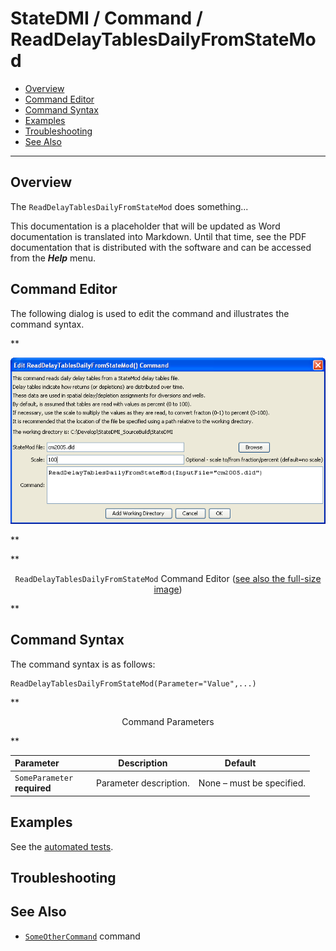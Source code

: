 # StateDMI / Command / ReadDelayTablesDailyFromStateMod #

* [Overview](#overview)
* [Command Editor](#command-editor)
* [Command Syntax](#command-syntax)
* [Examples](#examples)
* [Troubleshooting](#troubleshooting)
* [See Also](#see-also)

-------------------------

## Overview ##

The `ReadDelayTablesDailyFromStateMod` does something...

This documentation is a placeholder that will be updated as Word documentation is translated into Markdown.
Until that time, see the PDF documentation that is distributed with the software and can be accessed
from the ***Help*** menu.

## Command Editor ##

The following dialog is used to edit the command and illustrates the command syntax.

**<p style="text-align: center;">
![ReadDelayTablesDailyFromStateMod](ReadDelayTablesDailyFromStateMod.png)
</p>**

**<p style="text-align: center;">
`ReadDelayTablesDailyFromStateMod` Command Editor (<a href="../ReadDelayTablesDailyFromStateMod.png">see also the full-size image</a>)
</p>**

## Command Syntax ##

The command syntax is as follows:

```text
ReadDelayTablesDailyFromStateMod(Parameter="Value",...)
```
**<p style="text-align: center;">
Command Parameters
</p>**

| **Parameter**&nbsp;&nbsp;&nbsp;&nbsp;&nbsp;&nbsp;&nbsp;&nbsp;&nbsp;&nbsp;&nbsp;&nbsp; | **Description** | **Default**&nbsp;&nbsp;&nbsp;&nbsp;&nbsp;&nbsp;&nbsp;&nbsp;&nbsp;&nbsp; |
| --------------|-----------------|----------------- |
|`SomeParameter`<br>**required**|Parameter description.|None – must be specified.|

## Examples ##

See the [automated tests](https://github.com/OpenCDSS/cdss-app-statedmi-test/tree/master/test/regression/commands/ReadDelayTablesDailyFromStateMod).

## Troubleshooting ##

## See Also ##

* [`SomeOtherCommand`](../SomeOtherCommand/SomeOtherCommand) command
